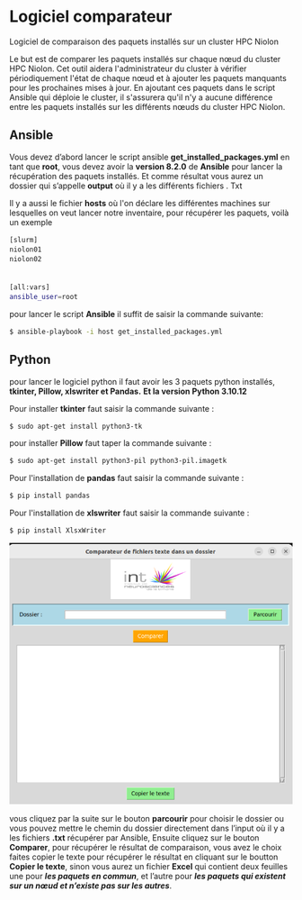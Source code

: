 # Logiciel comparateur 
Logiciel de comparaison des paquets installés sur un cluster HPC Niolon

Le but est de comparer les paquets installés sur chaque nœud du cluster HPC Niolon. Cet outil aidera l'administrateur du cluster à vérifier périodiquement l'état de chaque nœud et à ajouter les paquets manquants pour les prochaines mises à jour. En ajoutant ces paquets dans le script Ansible qui déploie le cluster, il s'assurera qu'il n'y a aucune différence entre les paquets installés sur les différents nœuds du cluster HPC Niolon.

## Ansible
Vous devez d’abord lancer le script ansible **get_installed_packages.yml** en tant que **root**, vous devez avoir la **version 8.2.0** de **Ansible** pour lancer la récupération des paquets installés. Et comme résultat vous aurez un dossier qui s’appelle **output** où il y a les différents fichiers . Txt

Il y a aussi le fichier **hosts** où l'on déclare les différentes machines sur lesquelles on veut lancer notre inventaire, pour récupérer les paquets, voilà un exemple 

```sh
[slurm]
niolon01 
niolon02 


[all:vars]
ansible_user=root
```
pour lancer le script **Ansible** il suffit de saisir la commande suivante: 
 
```sh
$ ansible-playbook -i host get_installed_packages.yml
```

## Python

pour lancer le logiciel python il faut avoir les 3 paquets python installés, **tkinter, Pillow, xlswriter et Pandas.** **Et la version Python 3.10.12**


Pour installer **tkinter** faut saisir la commande suivante : 

```sh
$ sudo apt-get install python3-tk
```

pour installer **Pillow** faut taper la commande suivante :

```sh
$ sudo apt-get install python3-pil python3-pil.imagetk
```
Pour l'installation de **pandas** faut saisir la commande suivante :

```sh
$ pip install pandas
```

Pour l'installation de **xlswriter** faut saisir la commande suivante :

```sh
$ pip install XlsxWriter
```

![Texte alternatif](int1.png "L'interface du logicielle")


vous cliquez par la suite sur le bouton **parcourir** pour choisir le dossier ou vous pouvez mettre le chemin du dossier directement dans l’input où il y a les fichiers **.txt** récupérer par Ansible, Ensuite cliquez sur le bouton **Comparer**, pour récupérer le résultat de comparaison, vous avez le choix faites copier le texte pour récupérer le résultat en cliquant sur le boutton **Copier le texte**, sinon vous aurez un fichier **Excel** qui contient deux feuilles une pour ***les paquets en commun***, et l’autre pour ***les paquets qui existent sur un nœud et n’existe pas sur les autres***.


